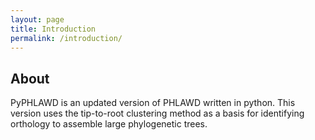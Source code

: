 ```yaml
---
layout: page
title: Introduction
permalink: /introduction/
---
```


## About

PyPHLAWD is an updated version of PHLAWD written in python. This version uses the tip-to-root clustering method as a basis for identifying orthology to
assemble large phylogenetic trees. 
